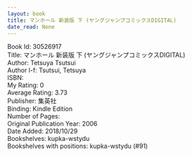 ```yaml
---
layout: book
title: マンホール 新装版 下 (ヤングジャンプコミックスDIGITAL)
date_read: None
---
```


Book Id: 30526917<br />
Title: マンホール 新装版 下 (ヤングジャンプコミックスDIGITAL)<br />
Author: Tetsuya Tsutsui<br />
Author l-f: Tsutsui, Tetsuya<br />
ISBN: <br />
My Rating: 0<br />
Average Rating: 3.73<br />
Publisher: 集英社<br />
Binding: Kindle Edition<br />
Number of Pages: <br />
Original Publication Year: 2006<br />
Date Added: 2018/10/29<br />
Bookshelves: kupka-wstydu<br />
Bookshelves with positions: kupka-wstydu (#91)<br />

